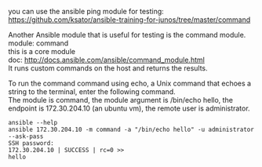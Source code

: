 you can use the ansible ping module for testing: https://github.com/ksator/ansible-training-for-junos/tree/master/command  

Another Ansible module that is useful for testing is the command module.    
module: command  
this is a core module   
doc: http://docs.ansible.com/ansible/command_module.html   
It runs custom commands on the host and returns the results.  

To run the command command using echo, a Unix command that echoes a string to the terminal, enter the following command.  
The module is command, the module argument is /bin/echo hello, the endpoint is 172.30.204.10 (an ubuntu vm), the remote user is administrator.

```
ansible --help
ansible 172.30.204.10 -m command -a "/bin/echo hello" -u administrator --ask-pass
SSH password: 
172.30.204.10 | SUCCESS | rc=0 >>
hello
```


